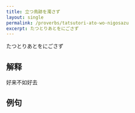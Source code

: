 ```yaml
---
title: 立つ鳥跡を濁さず
layout: single
permalink: /proverbs/tatsutori-ato-wo-nigosazu
excerpt: たつとりあとをにごさず
---
```


たつとりあとをにごさず

## 解释

好来不如好去

## 例句

